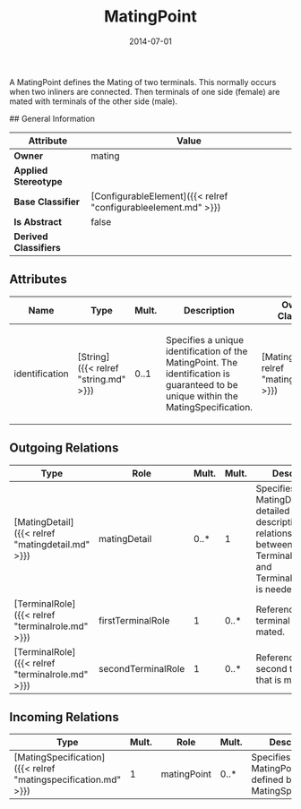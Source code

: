 ﻿---
title: MatingPoint
toc: false
type: specs
date: "2014-07-01"
draft: false
specification: VEC
version: 1.1.1
documentType: "Recommendation"
elementType: Class
classes:
  - MatingPoint
menu_name: vec-1.1.1
---
<p>A MatingPoint defines the Mating of two terminals. This normally occurs when two inliners are connected. Then terminals of one side (female) are mated with terminals of the other side (male).  </p>
## General Information

| Attribute               | Value |
|-------------------------|-------|
| **Owner**               | mating |
| **Applied Stereotype**  |   |
| **Base Classifier**     | [ConfigurableElement]({{< relref "configurableelement.md" >}})<br/>  |
| **Is Abstract**         | false |
| **Derived Classifiers** |   |

## Attributes
|  Name  |  Type  |  Mult.  |  Description  |  Owning Classifier  |
|--------|--------|---------|---------------|--------------|
|identification | [String]({{< relref "string.md" >}}) | 0..1 | <p> Specifies a unique identification of the MatingPoint. The identification is guaranteed to be unique within the MatingSpecification.      </p> | [MatingPoint]({{< relref "matingpoint.md" >}}) |

## Outgoing Relations
|    Type  |   Role   |   Mult.   |   Mult.   |   Description   |
|----------|----------|-----------|-----------|-----------------|
| [MatingDetail]({{< relref "matingdetail.md" >}}) | matingDetail | 0..* | 1 | Specifies the MatingDetails, if a detailed description of the relationships between TerminalReceptions and TerminalReceptions is needed. |
| [TerminalRole]({{< relref "terminalrole.md" >}}) | firstTerminalRole | 1 | 0..* | References the first terminal that is mated. |
| [TerminalRole]({{< relref "terminalrole.md" >}}) | secondTerminalRole | 1 | 0..* | References the second terminal that is mated. |
##  Incoming Relations
|    Type  |   Mult.  |   Role    |   Mult.   |   Description  |
|----------|----------|-----------|-----------|----------------|
| [MatingSpecification]({{< relref "matingspecification.md" >}}) | 1 | matingPoint | 0..* | Specifies the MatingPoints defined by the MatingSpecification. |
